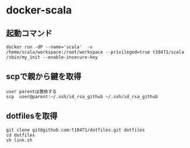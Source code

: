 docker-scala
==============

## **起動コマンド**
```
docker run -dP --name='scala'  -v /home/scala/workspace:/root/workspace --privileged=true t10471/scala /sbin/my_init --enable-insecure-key
```

## **scpで親から鍵を取得**
```
user parentは置換する
scp  user@parent:~/.ssh/id_rsa_github ~/.ssh/id_rsa_github
```

## **dotfilesを取得**

```
git clone git@github.com:t10471/dotfiles.git dotfiles
cd dotfiles
sh link.sh
```
